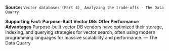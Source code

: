 **Source:** `Vector databases (Part 4)_ Analyzing the trade-offs · The Data Quarry`

**Supporting Fact: Purpose-Built Vector DBs Offer Performance Advantages**
Purpose-built vector DB vendors have optimized their storage, indexing, and querying strategies for vector search, often using modern programming languages for massive scalability and performance. — The Data Quarry
